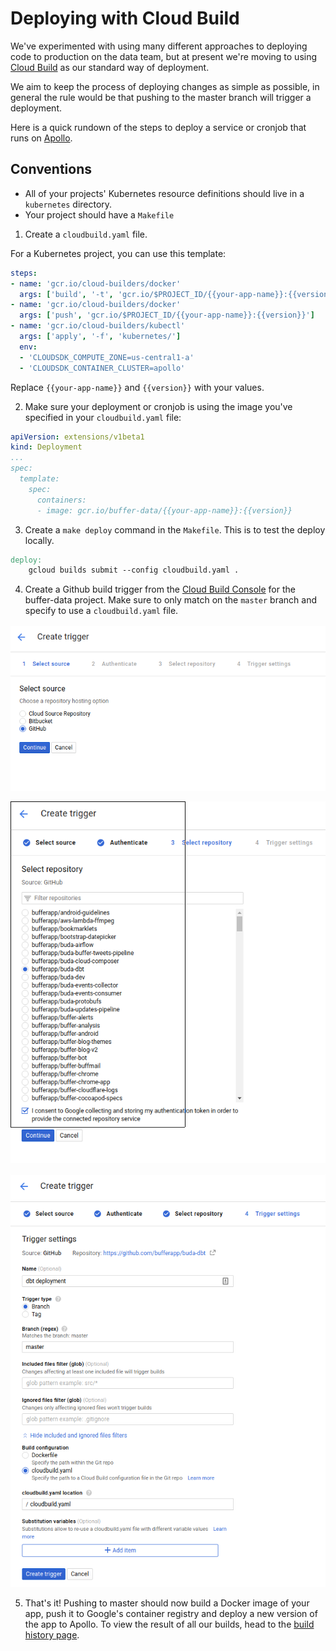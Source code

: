 # Deploying with Cloud Build

We've experimented with using many different approaches to deploying code to production on the data team, but at present we're moving to using [Cloud Build](https://cloud.google.com/cloud-build/) as our standard way of deployment.

We aim to keep the process of deploying changes as simple as possible, in general the rule would be that pushing to the master branch will trigger a deployment.

Here is a quick rundown of the steps to deploy a service or cronjob that runs on [Apollo](https://github.com/bufferapp/README/blob/master/teams/data/docs/runbooks/kubernetes-apollo.md).


## Conventions

- All of your projects' Kubernetes resource definitions should live in a `kubernetes` directory.
- Your project should have a `Makefile`

1. Create a `cloudbuild.yaml` file.

For a Kubernetes project, you can use this template:

```yaml
steps:
- name: 'gcr.io/cloud-builders/docker'
  args: ['build', '-t', 'gcr.io/$PROJECT_ID/{{your-app-name}}:{{version}}', '.' ]
- name: 'gcr.io/cloud-builders/docker'
  args: ['push', 'gcr.io/$PROJECT_ID/{{your-app-name}}:{{version}}']
- name: 'gcr.io/cloud-builders/kubectl'
  args: ['apply', '-f', 'kubernetes/']
  env:
  - 'CLOUDSDK_COMPUTE_ZONE=us-central1-a'
  - 'CLOUDSDK_CONTAINER_CLUSTER=apollo'
```
Replace `{{your-app-name}}` and `{{version}}` with your values.

2. Make sure your deployment or cronjob is using the image you've specified in your `cloudbuild.yaml` file:


```yaml
apiVersion: extensions/v1beta1
kind: Deployment
...
spec:
  template:
    spec:
      containers:
      - image: gcr.io/buffer-data/{{your-app-name}}:{{version}}
```

3. Create a `make deploy` command in the `Makefile`. This is to test the deploy locally.

```Makefile
deploy:
	gcloud builds submit --config cloudbuild.yaml .
```

4. Create a Github build trigger from the [Cloud Build Console](https://console.cloud.google.com/cloud-build/triggers?project=buffer-data&authuser=0) for the buffer-data project. Make sure to only match on the `master` branch and specify to use a `cloudbuild.yaml` file.

![](images/cb-trigger-step1.png)

![](images/cb-trigger-step2.png)

![](images/cb-trigger-step3.png)

5. That's it! Pushing to master should now build a Docker image of your app, push it to Google's container registry and deploy a new version of the app to Apollo. To view the result of all our builds, head to the [build history page](https://console.cloud.google.com/cloud-build/builds?authuser=0&project=buffer-data).
